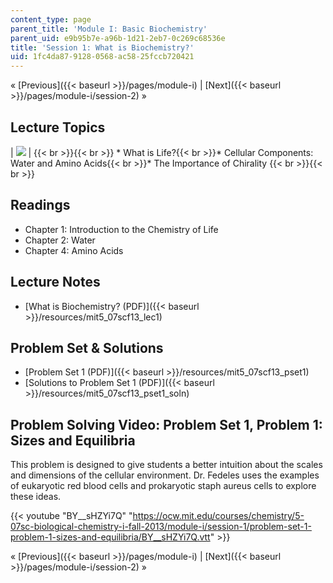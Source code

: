 ```yaml
---
content_type: page
parent_title: 'Module I: Basic Biochemistry'
parent_uid: e9b95b7e-a96b-1d21-2eb7-0c269c68536e
title: 'Session 1: What is Biochemistry?'
uid: 1fc4da87-9128-0568-ac58-25fccb720421
---
```


« [Previous]({{< baseurl >}}/pages/module-i) | [Next]({{< baseurl >}}/pages/module-i/session-2) »

Lecture Topics
--------------

| ![](BASEURL_PLACEHOLDER/resources/session_1) |  {{< br >}}{{< br >}} *   What is Life?{{< br >}}*   Cellular Components: Water and Amino Acids{{< br >}}*   The Importance of Chirality {{< br >}}{{< br >}}  

Readings
--------

*   Chapter 1: Introduction to the Chemistry of Life
*   Chapter 2: Water
*   Chapter 4: Amino Acids

Lecture Notes
-------------

*   [What is Biochemistry? (PDF)]({{< baseurl >}}/resources/mit5_07scf13_lec1)

Problem Set & Solutions
-----------------------

*   [Problem Set 1 (PDF)]({{< baseurl >}}/resources/mit5_07scf13_pset1)
*   [Solutions to Problem Set 1 (PDF)]({{< baseurl >}}/resources/mit5_07scf13_pset1_soln)

Problem Solving Video: Problem Set 1, Problem 1: Sizes and Equilibria
---------------------------------------------------------------------

This problem is designed to give students a better intuition about the scales and dimensions of the cellular environment. Dr. Fedeles uses the examples of eukaryotic red blood cells and prokaryotic staph aureus cells to explore these ideas.

{{< youtube "BY__sHZYi7Q" "https://ocw.mit.edu/courses/chemistry/5-07sc-biological-chemistry-i-fall-2013/module-i/session-1/problem-set-1-problem-1-sizes-and-equilibria/BY__sHZYi7Q.vtt" >}}

« [Previous]({{< baseurl >}}/pages/module-i) | [Next]({{< baseurl >}}/pages/module-i/session-2) »